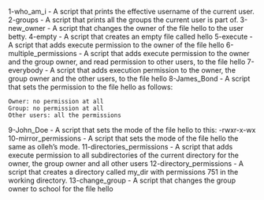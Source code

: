 1-who_am_i - A script that prints the effective username of the current user.
2-groups - A script that prints all the groups the current user is part of.
3-new_owner - A script that changes the owner of the file hello to the user betty.
4-empty - A script that creates an empty file called hello
5-execute - A script that adds execute permission to the owner of the file hello
6-multiple_permissions - A script that adds execute permission to the owner and the group owner, and read permission to other users, to the file hello
7-everybody - A script that adds execution permission to the owner, the group owner and the other users, to the file hello
8-James_Bond - A script that sets the permission to the file hello as follows:

    Owner: no permission at all
    Group: no permission at all
    Other users: all the permissions

9-John_Doe - A script that sets the mode of the file hello to this:  -rwxr-x-wx
10-mirror_permissions - A script that sets the mode of the file hello the same as olleh’s mode.
11-directories_permissions - A script that adds execute permission to all subdirectories of the current directory for the owner, the group owner and all other users
12-directory_permissions - A script that creates a directory called my_dir with permissions 751 in the working directory.
13-change_group - A  script that changes the group owner to school for the file hello

